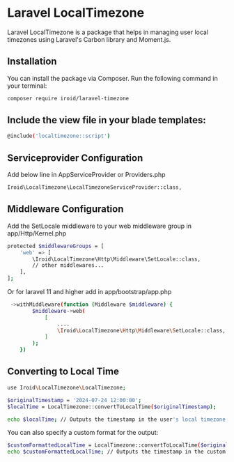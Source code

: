 # Laravel LocalTimezone

Laravel LocalTimezone is a package that helps in managing user local timezones using Laravel's Carbon library and Moment.js.

## Installation

You can install the package via Composer. Run the following command in your terminal:

```bash
composer require iroid/laravel-timezone
```

## Include the view file in your blade templates:

```bash
@include('localtimezone::script')
```

## Serviceprovider Configuration
Add below line in AppServiceProvider or Providers.php

```bash
Iroid\LocalTimezone\LocalTimezoneServiceProvider::class,
```


## Middleware  Configuration
Add the SetLocale middleware to your web middleware group in app/Http/Kernel.php

```bash
protected $middlewareGroups = [
    'web' => [
        \Iroid\LocalTimezone\Http\Middleware\SetLocale::class,
        // other middlewares...
    ],
];
```

Or for laravel 11 and higher  add in app/bootstrap/app.php

```bash
 ->withMiddleware(function (Middleware $middleware) {
        $middleware->web(
            [
                ....
                \Iroid\LocalTimezone\Http\Middleware\SetLocale::class,
            ]
        );
    })
```



## Converting to Local Time

```bash
use Iroid\LocalTimezone\LocalTimezone;

$originalTimestamp = '2024-07-24 12:00:00';
$localTime = LocalTimezone::convertToLocalTime($originalTimestamp);

echo $localTime; // Outputs the timestamp in the user's local timezone
```
You can also specify a custom format for the output:

```bash
$customFormattedLocalTime = LocalTimezone::convertToLocalTime($originalTimestamp, 'l, F j, Y g:i A');
echo $customFormattedLocalTime; // Outputs the timestamp in the custom format
```
